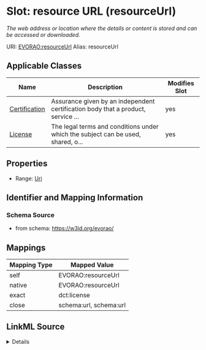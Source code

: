 

# Slot: resource URL (resourceUrl) 


_The web address or location where the details or content is stored and can be accessed or downloaded._





URI: [EVORAO:resourceUrl](https://w3id.org/evorao/resourceUrl)
Alias: resourceUrl

<!-- no inheritance hierarchy -->





## Applicable Classes

| Name | Description | Modifies Slot |
| --- | --- | --- |
| [Certification](Certification.md) | Assurance given by an independent certification body that a product, service ... |  yes  |
| [License](License.md) | The legal terms and conditions under which the subject can be used, shared, o... |  yes  |







## Properties

* Range: [Uri](Uri.md)





## Identifier and Mapping Information







### Schema Source


* from schema: https://w3id.org/evorao/




## Mappings

| Mapping Type | Mapped Value |
| ---  | ---  |
| self | EVORAO:resourceUrl |
| native | EVORAO:resourceUrl |
| exact | dct:license |
| close | schema:url, schema:url |




## LinkML Source

<details>
```yaml
name: resourceUrl
description: The web address or location where the details or content is stored and
  can be accessed or downloaded.
title: resource URL
from_schema: https://w3id.org/evorao/
exact_mappings:
- dct:license
close_mappings:
- schema:url
- schema:url
rank: 1000
alias: resourceUrl
domain_of:
- License
- Certification
range: uri
required: false
multivalued: false

```
</details>